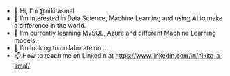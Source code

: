 - 👋 Hi, I’m @nikitasmal
- 👀 I’m interested in Data Science, Machine Learning and using AI to make a difference in the world.
- 🌱 I’m currently learning MySQL, Azure and different Machine Learning models.
- 💞️ I’m looking to collaborate on ...
- 📫 How to reach me on LinkedIn at https://www.linkedin.com/in/nikita-a-smal/
